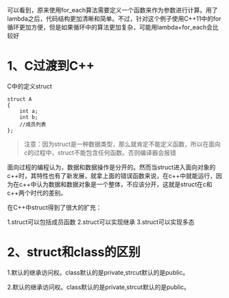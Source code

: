可以看到，原来使用for_each算法需要定义一个函数来作为参数进行计算。用了lambda之后，代码结构更加清晰和简单。不过，针对这个例子使用C++11中的for循环更加方便，但是如果循环中的算法更加复杂，可能用lambda+for_each会比较好

# 1、C过渡到C++

C中的定义struct

```
struct A
{
	int a;
	int b;
	//成员列表
};
```

> 注意：因为struct是一种数据类型，那么就肯定不能定义函数，所以在面向c的过程中，struct不能包含任何函数。否则编译器会报错

面向过程的编程认为，数据和数据操作是分开的。然而当struct进入面向对象的c++时，其特性也有了新发展，就拿上面的错误函数来说，在c++中就能运行，因为在c++中认为数据和数据对象是一个整体，不应该分开，这就是struct在c和c++两个时代的差别。

在C++中struct得到了很大的扩充：

1.struct可以包括成员函数
2.struct可以实现继承
3.struct可以实现多态

# 2、struct和class的区别

1.默认的继承访问权。class默认的是private,strcut默认的是public。

2.默认的继承访问权。class默认的是private,strcut默认的是public。







